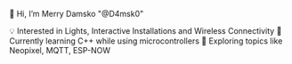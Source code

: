 👋 Hi, I’m Merry Damsko "@D4msk0"

💡 Interested in Lights, Interactive Installations and Wireless Connectivity
🌱 Currently learning C++ while using microcontrollers
👀 Exploring topics like Neopixel, MQTT, ESP-NOW

<!---
d4msk0/d4msk0 is a ✨ special ✨ repository because its `README.md` (this file) appears on your GitHub profile.
You can click the Preview link to take a look at your changes.
--->
